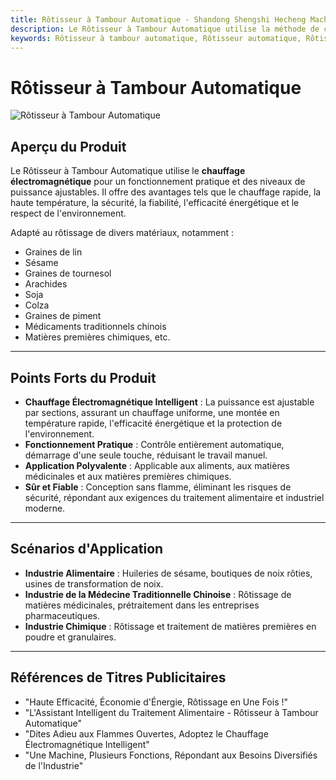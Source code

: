 ```yaml
---
title: Rôtisseur à Tambour Automatique - Shandong Shengshi Hecheng Machinery Co., Ltd.
description: Le Rôtisseur à Tambour Automatique utilise la méthode de chauffage électromagnétique, adapté au rôtissage de graines de lin, sésame, arachides, soja et autres matériaux, niveaux de puissance ajustables, chauffage rapide, sûr et fiable, économie d'énergie et respectueux de l'environnement.
keywords: Rôtisseur à tambour automatique, Rôtisseur automatique, Rôtisseur à tambour, Rôtisseur à chauffage électromagnétique, Équipement de rôtissage de graines oléagineuses, Rôtisseur de graines de lin, Rôtisseur de sésame, Rôtisseur d'arachides, Rôtisseur de soja, Équipement de rôtissage, Machine de rôtissage, Équipement de prétraitement de graines oléagineuses, Machine de rôtissage, Rôtisseur électromagnétique, Machine de rôtissage automatique
---
```


# Rôtisseur à Tambour Automatique
![Rôtisseur à Tambour Automatique](https://i.postimg.cc/8pR1WNPW/image.png?dl=1)
## Aperçu du Produit
Le Rôtisseur à Tambour Automatique utilise le **chauffage électromagnétique** pour un fonctionnement pratique et des niveaux de puissance ajustables. Il offre des avantages tels que le chauffage rapide, la haute température, la sécurité, la fiabilité, l'efficacité énergétique et le respect de l'environnement.

Adapté au rôtissage de divers matériaux, notamment :
- Graines de lin
- Sésame
- Graines de tournesol
- Arachides
- Soja
- Colza
- Graines de piment
- Médicaments traditionnels chinois
- Matières premières chimiques, etc.

---

## Points Forts du Produit
- **Chauffage Électromagnétique Intelligent** : La puissance est ajustable par sections, assurant un chauffage uniforme, une montée en température rapide, l'efficacité énergétique et la protection de l'environnement.
- **Fonctionnement Pratique** : Contrôle entièrement automatique, démarrage d'une seule touche, réduisant le travail manuel.
- **Application Polyvalente** : Applicable aux aliments, aux matières médicinales et aux matières premières chimiques.
- **Sûr et Fiable** : Conception sans flamme, éliminant les risques de sécurité, répondant aux exigences du traitement alimentaire et industriel moderne.

---

## Scénarios d'Application
- **Industrie Alimentaire** : Huileries de sésame, boutiques de noix rôties, usines de transformation de noix.
- **Industrie de la Médecine Traditionnelle Chinoise** : Rôtissage de matières médicinales, prétraitement dans les entreprises pharmaceutiques.
- **Industrie Chimique** : Rôtissage et traitement de matières premières en poudre et granulaires.

---

## Références de Titres Publicitaires
- "Haute Efficacité, Économie d'Énergie, Rôtissage en Une Fois !"
- "L'Assistant Intelligent du Traitement Alimentaire - Rôtisseur à Tambour Automatique"
- "Dites Adieu aux Flammes Ouvertes, Adoptez le Chauffage Électromagnétique Intelligent"
- "Une Machine, Plusieurs Fonctions, Répondant aux Besoins Diversifiés de l'Industrie"